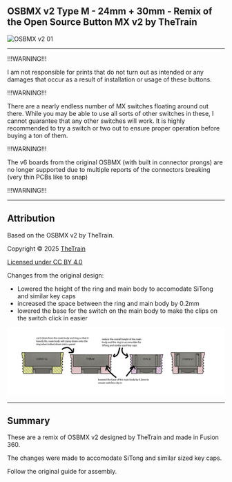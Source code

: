 ## OSBMX v2 Type M - 24mm + 30mm - Remix of the Open Source Button MX v2 by TheTrain
![OSBMX v2 01](Assets/OSBMX_v2_01.png)

---

!!!WARNING!!!

I am not responsible for prints that do not turn out as intended or any damages that occur as a result of installation or usage of these buttons.

!!!WARNING!!!

There are a nearly endless number of MX switches floating around out there.  While you may be able to use all sorts of other switches in these, I cannot guarantee that any other switches will work.  It is highly recommended to try a switch or two out to ensure proper operation before buying a ton of them.


!!!WARNING!!!

The v6 boards from the original OSBMX (with built in connector prongs) are no longer supported due to multiple reports of the connectors breaking (very thin PCBs like to snap)

!!!WARNING!!!


---

## Attribution

Based on the OSBMX v2 by TheTrain.

Copyright © 2025 [TheTrain](http://x.com/thetrain24)<br/>

[Licensed under CC BY 4.0](https://creativecommons.org/licenses/by/4.0/)

Changes from the original design:
  - Lowered the height of the ring and main body to accomodate SiTong and similar key caps
  - increased the space between the ring and main body by 0.2mm
  - lowered the base for the switch on the main body to make the clips on the switch click in easier

![alt text](https://github.com/mavercade/OSBMX-v2-Type-M/blob/main/Assets/OSBMX%20v2%20Type%20M%20changes.png?raw=true "Picture of changes made")

---

## Summary

These are a remix of OSBMX v2 designed by TheTrain and made in Fusion 360.  

The changes were made to accomodate SiTong and similar sized key caps.  

Follow the original guide for assembly.
